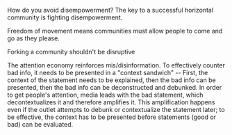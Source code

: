 How do you avoid disempowerment? The key to a successful horizontal community is fighting disempowerment.

Freedom of movement means communities must allow people to come and go as they please.

Forking a community shouldn't be disruptive

The attention economy reinforces mis/disinformation. To effectively counter bad info, it needs to be presented in a "context sandwich" -- First, the context of the statement needs to be explained, then the bad info can be presented, then the bad info can be deconstructed and debunked. In order to get people's attention, media leads with the bad statement, which decontextualizes it and therefore amplifies it. This amplification happens even if the outlet attempts to debunk or contextualize the statement later; to be effective, the context has to be presented before statements (good or bad) can be evaluated.
